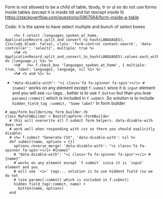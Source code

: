 Form is not allowed to be a child of table, tbody, tr or ul so do not use forms
inside tables (except it is inside td) and list (except inside li)
https://stackoverflow.com/questions/5967564/form-inside-a-table


Code:
it is the same to have select multiple and bunch of select boxes

        <%= f.select :languages_spoken_at_home, ApplicationRecord.split_and_convert_to_hash(LANGUAGES), {include_blank: false}, class: 'form-control content-search', 'data-controller': 'select2', multiple: true %>
        <%# <% ApplicationRecord.split_and_convert_to_hash(LANGUAGES).values.each_with_index do |language,i| %1> %>
        <%#   <%= f.check_box 'languages_spoken_at_home', { multiple: true, label: language}, language, nil %1> %>
        <%# <% end %1> %>


* `"data-disable-with": "<i class='fa fa-spinner fa-spin'></i> #{name}"` works
on any element except `f.submit` since it is `input` element and you will see
`<i>` tags... better is to use `f.button` but than you lose `params[:commit]`
which is included in `f.submit`. So solution is to include `hidden_field_tag
:commit, "Some label"`
In form builder
```
# app/form_builders/my_form_builder.rb
class MyFormBuilder < BootstrapForm::FormBuilder
  # this will overwrite all f.submit form helpers. data-disable-with does not
  # work well when responding with csv so there you should explicitly disable:
  # <%= f.submit "Generate CSV", 'data-disable-with': nil %>
  def submit(name, options = {})
    options.reverse_merge! 'data-disable-with': "<i class='fa fa-spinner fa-spin'></i> #{name}"
    # "data-disable-with": "<i class='fa fa-spinner fa-spin'></i> #{name}"`
    # works on any element except `f.submit` since it is `input` element and you
    # will see `<i>` tags... solution is to use hiddent field (so we do not
    # lose params[:commit] which is included in f.submit)
    hidden_field_tag(:commit, name) +
      button(name, options)
  end
```

